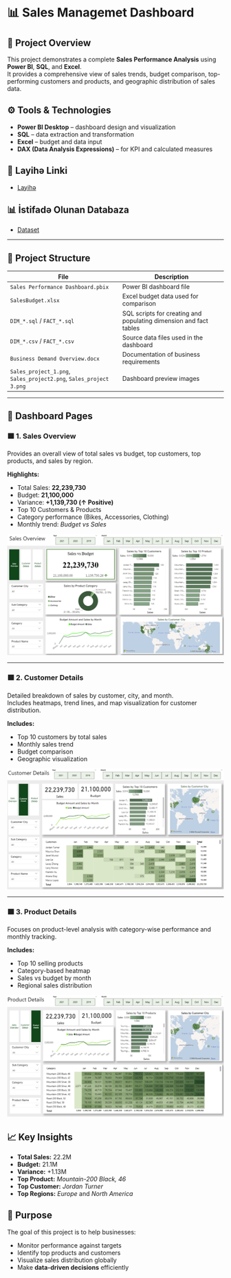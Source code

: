 # 📊 Sales Managemet Dashboard 

## 📘 Project Overview
This project demonstrates a complete **Sales Performance Analysis** using **Power BI**, **SQL**, and **Excel**.  
It provides a comprehensive view of sales trends, budget comparison, top-performing customers and products, and geographic distribution of sales data.



## ⚙️ Tools & Technologies
- **Power BI Desktop** – dashboard design and visualization  
- **SQL** – data extraction and transformation  
- **Excel** – budget and data input  
- **DAX (Data Analysis Expressions)** – for KPI and calculated measures  



## 🔗 Layihə Linki
- <a href=https://github.com/EsmerMemmedli/Sales-Management-Project/blob/main/Sales%20Performance%20Dashboard.pbix>Layihə</a>



## 📊 İstifadə Olunan Databaza
- <a href=https://github.com/EsmerMemmedli/Sales-Management-Project/blob/main/SalesBudget.xlsx>Dataset</a>

---

## 🧱 Project Structure

| File | Description |
|------|--------------|
| `Sales Performance Dashboard.pbix` | Power BI dashboard file |
| `SalesBudget.xlsx` | Excel budget data used for comparison |
| `DIM_*.sql` / `FACT_*.sql` | SQL scripts for creating and populating dimension and fact tables |
| `DIM_*.csv` / `FACT_*.csv` | Source data files used in the dashboard |
| `Business Demand Overview.docx` | Documentation of business requirements |
| `Sales_project_1.png`, `Sales_project2.png`, `Sales_project 3.png` | Dashboard preview images |

---

## 🧭 Dashboard Pages

### 🟩 1. Sales Overview
Provides an overall view of total sales vs budget, top customers, top products, and sales by region.

**Highlights:**
- Total Sales: **22,239,730**
- Budget: **21,100,000**
- Variance: **+1,139,730 (↑ Positive)**  
- Top 10 Customers & Products  
- Category performance (Bikes, Accessories, Clothing)  
- Monthly trend: *Budget vs Sales*

![Image Alt Text](https://github.com/EsmerMemmedli/Sales-Management-Project/blob/main/Sales_project_1.png)

---

### 🟩 2. Customer Details
Detailed breakdown of sales by customer, city, and month.  
Includes heatmaps, trend lines, and map visualization for customer distribution.

**Includes:**
- Top 10 customers by total sales  
- Monthly sales trend  
- Budget comparison  
- Geographic visualization
  
![Image Alt Text](https://github.com/EsmerMemmedli/Sales-Management-Project/blob/main/Sales_project2.png)

---

### 🟩 3. Product Details
Focuses on product-level analysis with category-wise performance and monthly tracking.

**Includes:**
- Top 10 selling products  
- Category-based heatmap  
- Sales vs budget by month  
- Regional sales distribution  

![Image Alt Text](https://github.com/EsmerMemmedli/Sales-Management-Project/blob/main/Sales_project%203.png)



## 📈 Key Insights
- **Total Sales:** 22.2M  
- **Budget:** 21.1M  
- **Variance:** +1.13M  
- **Top Product:** *Mountain-200 Black, 46*  
- **Top Customer:** *Jordan Turner*  
- **Top Regions:** *Europe* and *North America*  



## 🧠 Purpose
The goal of this project is to help businesses:
- Monitor performance against targets  
- Identify top products and customers  
- Visualize sales distribution globally  
- Make **data-driven decisions** efficiently  



